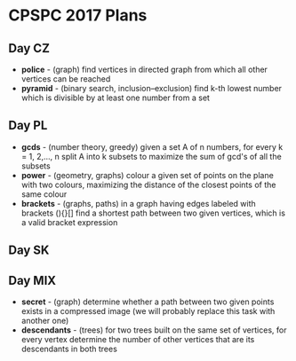 CPSPC 2017 Plans
================

Day CZ
------

  * **police** - (graph) find vertices in directed graph from which all other vertices can be reached
  * **pyramid** - (binary search, inclusion–exclusion) find k-th lowest number which is divisible by at least one number from a set


Day PL
------
  * **gcds** - (number theory, greedy) given a set A of n numbers, for every k = 1, 2,..., n split A into k subsets to maximize the sum of gcd's of all the subsets
  * **power** - (geometry, graphs) colour a given set of points on the plane with two colours, maximizing the distance of the closest points of the same colour
  * **brackets** - (graphs, paths) in a graph having edges labeled with brackets (){}[] find a shortest path between two given vertices, which is a valid bracket expression
  
Day SK
------


Day MIX
-------

  * **secret** - (graph) determine whether a path between two given points exists in a compressed image (we will probably replace this task with another one)
  * **descendants** - (trees) for two trees built on the same set of vertices, for every vertex determine the number of other vertices that are its descendants in both trees
